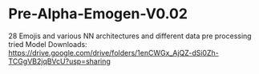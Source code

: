 # Pre-Alpha-Emogen-V0.02
28 Emojis and various NN architectures and different data pre processing tried
Model Downloads: https://drive.google.com/drive/folders/1enCWGx_AjQZ-dSi0Zh-TCGgVB2jqBVcU?usp=sharing
